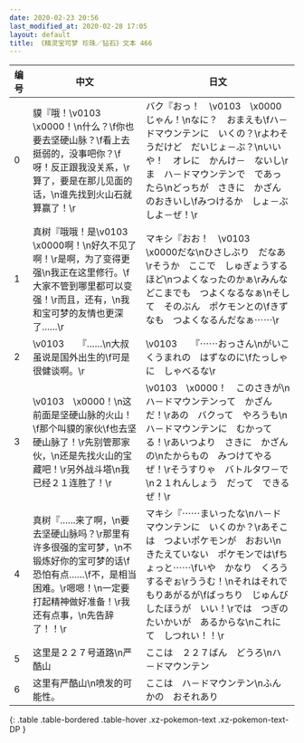 ```yaml
---
date: 2020-02-23 20:56
last_modified_at: 2020-02-28 17:05
layout: default
title: 《精灵宝可梦 珍珠／钻石》文本 466
---
```

| 编号 | 中文 | 日文 |
| ---- | ---- | ---- |
| 0 | 貘『哦！\v0103　\x0000！\n什么？\f你也要去坚硬山脉？\f看上去挺弱的，没事吧你？\f呀！反正跟我没关系，\r算了，要是在那儿见面的话，\n谁先找到火山石就算赢了！\r | バク『おっ！　\v0103　\x0000じゃん！\nなに？　おまえも\fハ－ドマウンテンに　いくの？\rよわそうだけど　だいじょ－ぶ？\nいいや！　オレに　かんけ－　ないし\rま　ハ－ドマウンテンで　であったら\nどっちが　さきに　かざんのおきいし\fみつけるか　しょ－ぶ　しよ－ぜ！\r |
| 1 | 真树『哦哦！是\v0103　\x0000啊！\n好久不见了啊！\r是啊，为了变得更强\n我正在这里修行。\f大家不管到哪里都可以变强！\r而且，还有，\n我和宝可梦的友情也更深了……\r | マキシ『おお！　\v0103　\x0000だな\nひさしぶり　だなあ\rそうか　ここで　しゅぎょうするほど\nつよくなったのかぁ\rみんな　どこまでも　つよくなるなぁ\nそして　そのぶん　ポケモンとの\fきずなも　つよくなるんだなぁ⋯⋯\r |
| 2 | \v0103　　『……\n大叔虽说是国外出生的\f可是很健谈啊。\r | \v0103　　『⋯⋯おっさん\nがいこくうまれの　はずなのに\fたっしゃに　しゃべるな\r |
| 3 | \v0103　\x0000！\n这前面是坚硬山脉的火山！\f那个叫貘的家伙\f也去坚硬山脉了！\r先别管那家伙，\n还是先找火山的宝藏吧！\r另外战斗塔\n我已经２１连胜了！\r | \v0103　\x0000！　このさきが\nハ－ドマウンテンって　かざんだ！\rあの　バクって　やろうも\nハ－ドマウンテンに　むかってる！\rあいつより　さきに　かざんの\nたからもの　みつけてやるぜ！\rそうすりゃ　バトルタワ－で\n２１れんしょう　だって　できるぜ！\r |
| 4 | 真树『……来了啊，\n要去坚硬山脉吗？\r那里有许多很强的宝可梦，\n不锻炼好你的宝可梦的话\f恐怕有点……\f不，是相当困难。\r嗯嗯！\n一定要打起精神做好准备！\r我还有点事，\n先告辞了！！\r | マキシ『⋯⋯まいったな\nハ－ドマウンテンに　いくのか？\rあそこは　つよいポケモンが　おおい\nきたえていない　ポケモンでは\fちょっと⋯⋯\fいや　かなり　くろうするぞぉ\rううむ！\nそれはそれで　もりあがるが\fばっちり　じゅんびしたほうが　いい！\rでは　つぎの　たいかいが　あるからな\nこれにて　しつれい！！\r |
| 5 | 这里是２２７号道路\n严酷山 | ここは　２２７ばん　どうろ\nハ－ドマウンテン |
| 6 | 这里有严酷山\n喷发的可能性。 | ここは　ハ－ドマウンテン\nふんかの　おそれあり |
{: .table .table-bordered .table-hover .xz-pokemon-text .xz-pokemon-text-DP }